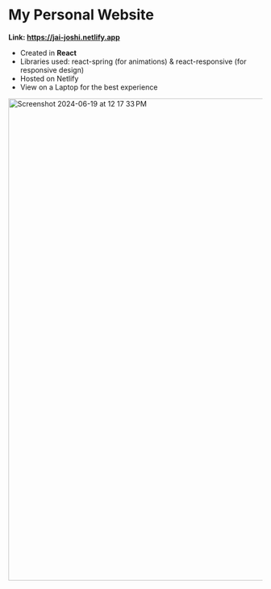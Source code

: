 # My Personal Website

**Link: https://jai-joshi.netlify.app**

- Created in **React**
- Libraries used: react-spring (for animations) & react-responsive (for responsive design) 
- Hosted on Netlify
- View on a Laptop for the best experience

<img width="956" alt="Screenshot 2024-06-19 at 12 17 33 PM" src="https://github.com/Jai0212/My-Website/assets/86296165/e7e939cb-4c83-415c-b2b5-19ed5c5178d0">
